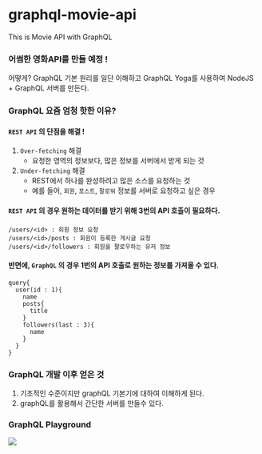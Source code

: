 # graphql-movie-api
This is Movie API with GraphQL

### 어썸한 영화API를 만들 예정 !
어떻게? GraphQL 기본 원리를 일단 이해하고 GraphQL Yoga를 사용하여 NodeJS + GraphQL 서버를 만든다.

### GraphQL 요즘 엄청 핫한 이유?
#### `REST API` 의 단점을 해결 !

1. `Over-fetching` 해결
    - 요청한 영역의 정보보다, 많은 정보를 서버에서 받게 되는 것
2. `Under-fetching` 해결
    - REST에서 하나를 완성하려고 많은 소스를 요청하는 것
    - 예를 들어, `회원`, `포스트`, `팔로워` 정보를 서버로 요청하고 싶은 경우

#### `REST API` 의 경우 원하는 데이터를 받기 위해 3번의 API 호출이 필요하다.

    /users/<id> : 회원 정보 요청  
    /users/<id>/posts : 회원이 등록한 게시글 요청  
    /users/<id>/followers : 회원을 팔로우하는 유저 정보

#### 반면에, `GraphQL` 의 경우 1번의 API 호출로 원하는 정보를 가져올 수 있다.

    query{
      user(id : 1){
        name
        posts{
          title
        }
        followers(last : 3){
          name
        }
      }
    }

### GraphQL 개발 이후 얻은 것
1. 기초적인 수준이지만 graphQL 기본기에 대하여 이해하게 된다.
2. graphQL를 활용해서 간단한 서버를 만들수 있다.

### GraphQL Playground
<image src="./images/graphql_playground.png">